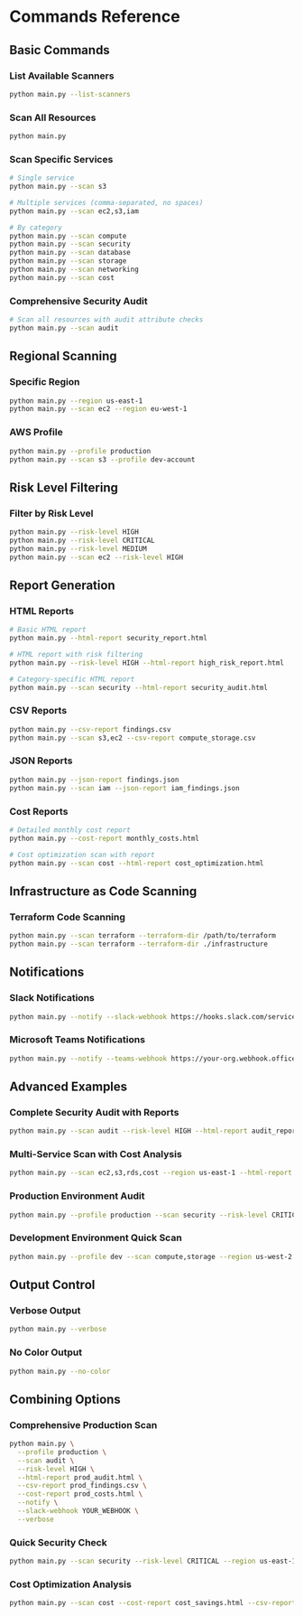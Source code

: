 # Commands Reference

## Basic Commands

### List Available Scanners
```bash
python main.py --list-scanners
```

### Scan All Resources
```bash
python main.py
```

### Scan Specific Services
```bash
# Single service
python main.py --scan s3

# Multiple services (comma-separated, no spaces)
python main.py --scan ec2,s3,iam

# By category
python main.py --scan compute
python main.py --scan security
python main.py --scan database
python main.py --scan storage
python main.py --scan networking
python main.py --scan cost
```

### Comprehensive Security Audit
```bash
# Scan all resources with audit attribute checks
python main.py --scan audit
```

## Regional Scanning

### Specific Region
```bash
python main.py --region us-east-1
python main.py --scan ec2 --region eu-west-1
```

### AWS Profile
```bash
python main.py --profile production
python main.py --scan s3 --profile dev-account
```

## Risk Level Filtering

### Filter by Risk Level
```bash
python main.py --risk-level HIGH
python main.py --risk-level CRITICAL
python main.py --risk-level MEDIUM
python main.py --scan ec2 --risk-level HIGH
```

## Report Generation

### HTML Reports
```bash
# Basic HTML report
python main.py --html-report security_report.html

# HTML report with risk filtering
python main.py --risk-level HIGH --html-report high_risk_report.html

# Category-specific HTML report
python main.py --scan security --html-report security_audit.html
```

### CSV Reports
```bash
python main.py --csv-report findings.csv
python main.py --scan s3,ec2 --csv-report compute_storage.csv
```

### JSON Reports
```bash
python main.py --json-report findings.json
python main.py --scan iam --json-report iam_findings.json
```

### Cost Reports
```bash
# Detailed monthly cost report
python main.py --cost-report monthly_costs.html

# Cost optimization scan with report
python main.py --scan cost --html-report cost_optimization.html
```

## Infrastructure as Code Scanning

### Terraform Code Scanning
```bash
python main.py --scan terraform --terraform-dir /path/to/terraform
python main.py --scan terraform --terraform-dir ./infrastructure
```

## Notifications

### Slack Notifications
```bash
python main.py --notify --slack-webhook https://hooks.slack.com/services/YOUR/SLACK/WEBHOOK
```

### Microsoft Teams Notifications
```bash
python main.py --notify --teams-webhook https://your-org.webhook.office.com/YOUR/TEAMS/WEBHOOK
```

## Advanced Examples

### Complete Security Audit with Reports
```bash
python main.py --scan audit --risk-level HIGH --html-report audit_report.html --csv-report audit_findings.csv --notify --slack-webhook YOUR_WEBHOOK
```

### Multi-Service Scan with Cost Analysis
```bash
python main.py --scan ec2,s3,rds,cost --region us-east-1 --html-report infrastructure_audit.html --cost-report cost_analysis.html
```

### Production Environment Audit
```bash
python main.py --profile production --scan security --risk-level CRITICAL --html-report prod_security.html --notify
```

### Development Environment Quick Scan
```bash
python main.py --profile dev --scan compute,storage --region us-west-2 --csv-report dev_findings.csv
```

## Output Control

### Verbose Output
```bash
python main.py --verbose
```

### No Color Output
```bash
python main.py --no-color
```

## Combining Options

### Comprehensive Production Scan
```bash
python main.py \
  --profile production \
  --scan audit \
  --risk-level HIGH \
  --html-report prod_audit.html \
  --csv-report prod_findings.csv \
  --cost-report prod_costs.html \
  --notify \
  --slack-webhook YOUR_WEBHOOK \
  --verbose
```

### Quick Security Check
```bash
python main.py --scan security --risk-level CRITICAL --region us-east-1
```

### Cost Optimization Analysis
```bash
python main.py --scan cost --cost-report cost_savings.html --csv-report cost_findings.csv
```